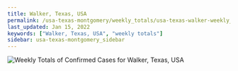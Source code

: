 ```yaml
---
title: Walker, Texas, USA
permalink: /usa-texas-montgomery/weekly_totals/usa-texas-walker-weekly_totals.html
last_updated: Jan 15, 2022
keywords: ["Walker, Texas, USA", "weekly totals"]
sidebar: usa-texas-montgomery_sidebar
---
```


![Weekly Totals of Confirmed Cases for Walker, Texas, USA](/covid_tracker/images/graphs/usa-texas-walker-weekly_totals_graph.png)
